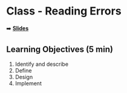 <!-- .slide: data-background="./Images/header.svg" data-background-repeat="none" data-background-size="40% 40%" data-background-position="center 10%" class="header" -->
# Class - Reading Errors

<!-- Put a link to the slides so that students can find them -->

➡️ [**Slides**](https://docs.google.com/presentation/d/1vcG3YJueUho0p3Dw3t6hFPgrg8YnGxt5o1E28pni9y0/edit?usp=drive_web&ouid=118040253597909891899)

<!-- > -->

## Learning Objectives (5 min)

1. Identify and describe
1. Define
1. Design
1. Implement

